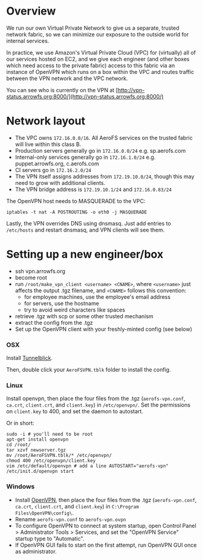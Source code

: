 # Overview
We run our own Virtual Private Network to give us a separate, trusted network
fabric, so we can minimize our exposure to the outside world for internal
services.

In practice, we use Amazon's Virtual Private Cloud (VPC) for (virtually) all of
our services hosted on EC2, and we give each engineer (and other boxes which
need access to the private fabric) access to this fabric via an instance of
OpenVPN which runs on a box within the VPC and routes traffic between the VPN
network and the VPC network.

You can see who is currently on the VPN at
[http://vpn-status.arrowfs.org:8000/](http://vpn-status.arrowfs.org:8000/)

# Network layout

* The VPC owns `172.16.0.0/16`. All AeroFS services on the trusted fabric will
  live within this class B.
* Production servers generally go in `172.16.0.0/24` e.g. sp.aerofs.com
* Internal-only services generally go in `172.16.1.0/24` e.g.
  puppet.arrowfs.org, c.aerofs.com
* CI servers go in `172.16.2.0/24`
* The VPN itself assigns addresses from `172.19.10.0/24`, though this may need
  to grow with additional clients.
* The VPN bridge address is `172.19.10.1/24` and `172.16.0.83/24`

The OpenVPN host needs to MASQUERADE to the VPC:

    iptables -t nat -A POSTROUTING -o eth0 -j MASQUERADE

Lastly, the VPN overrides DNS using dnsmasq. Just add entries to `/etc/hosts`
and restart dnsmasq, and VPN clients will see them.

# Setting up a new engineer/box

* ssh vpn.arrowfs.org
* become root
* run `/root/make_vpn_client <username> <CNAME>`, where `<username>` just
  affects the output .tgz filename, and `<CNAME>` follows this convention:
  * for employee machines, use the employee's email address
  * for servers, use the hostname
  * try to avoid weird characters like spaces
* retrieve <username>.tgz with scp or some other trusted mechanism
* extract the config from the .tgz
* Set up the OpenVPN client with your freshly-minted config (see below)

### OSX

Install
[Tunnelblick](https://code.google.com/p/tunnelblick/wiki/DownloadsEntry?tm=2#Tunnelblick_Beta_Releases).

Then, double click your `AeroFSVPN.tblk` folder to install the config.

### Linux 

Install openvpn, then place the four files from the .tgz (`aerofs-vpn.conf`,
`ca.crt`, `client.crt`, and `client.key`) in `/etc/openvpn/`. Set the
permissions on `client.key` to 400, and set the daemon to autostart.

Or in short:

    sudo -i # you'll need to be root
    apt-get install openvpn
    cd /root/
    tar xzvf newserver.tgz
    mv /root/AeroFSVPN.tblk/* /etc/openvpn/
    chmod 400 /etc/openvpn/client.key
    vim /etc/default/openvpn # add a line AUTOSTART="aerofs-vpn"
    /etc/init.d/openvpn start

### Windows

* Install [OpenVPN](http://openvpn.net/index.php/open-source/downloads.html),
  then place the four files from the .tgz (`aerofs-vpn.conf`, `ca.crt`,
  `client.crt`, and `client.key`) in `C:\Program Files\OpenVPN\config\`. 
* Rename `aerofs-vpn.conf` to `aerofs-vpn.ovpn`
* To configure OpenVPN to connect at system startup, open Control Panel >
  Administrator Tools > Services, and set the "OpenVPN Service" startup type to
  "Automatic".
* If OpenVPN GUI fails to start on the first attempt, run OpenVPN GUI once as
  administrator.
